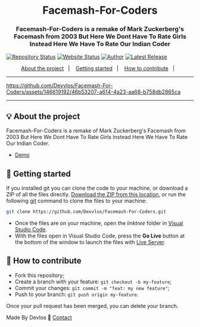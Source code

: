 <h1 align="center">Facemash-For-Coders</h1>
<h3 align="center"> Facemash-For-Coders is a remake of Mark Zuckerberg's Facemash from 2003 But Here We Dont Have To Rate Girls Instead Here We Have To Rate Our Indian Coder</h3>

[![Repository Status](https://img.shields.io/badge/Repository%20Status-Maintained-dark%20green.svg)](https://github.com/Devvlos/Facemash-For-Coders)
[![Website Status](https://img.shields.io/badge/Website%20Status-Online-green)](https://facemash-for-coders.vercel.app/)
[![Author](https://img.shields.io/badge/Author-Adhish%20Gupta-blue.svg)](https://twitter.com/Devlos_)
[![Latest Release](https://img.shields.io/badge/Latest%20Release-01%20June%202024-yellow.svg)](https://github.com/Devvlos/Facemash-For-Coders)

<p align="center">
  <a href="#-about-the-project">About the project</a>&nbsp;&nbsp;&nbsp;|&nbsp;&nbsp;&nbsp;
  <a href="#-getting-started">Getting started</a>&nbsp;&nbsp;&nbsp;|&nbsp;&nbsp;&nbsp;
  <a href="#-how-to-contribute">How to contribute</a>&nbsp;&nbsp;&nbsp;|&nbsp;&nbsp;&nbsp;
</p>

---

<p align="center">


https://github.com/Devvlos/Facemash-For-Coders/assets/146619192/46b53207-a614-4a23-aa68-b758db2865ca



</p>

---

## 💡 About the project

Facemash-For-Coders is a remake of Mark Zuckerberg's Facemash from 2003 But Here We Dont Have To Rate Girls Instead Here We Have To Rate Our Indian Coder.

- [Demo](https://facemash-for-coders.vercel.app/)

## 🚀 Getting started

If you installed git you can clone the code to your machine, or download a ZIP of all the files directly.
[Download the ZIP from this location](https://github.com/Devvlos/Facemash-For-Coders/archive/refs/heads/main.zip), or run the following [git](https://git-scm.com/downloads) command to clone the files to your machine:

```bash
git clone https://github.com/Devvlos/Facemash-For-Coders.git
```

- Once the files are on your machine, open the _linktree_ folder in [Visual Studio Code](https://code.visualstudio.com/).
- With the files open in Visual Studio Code, press the **Go Live** button at the bottom of the window to launch the files with [Live Server](https://marketplace.visualstudio.com/items?itemName=ritwickdey.LiveServer).

## 🤔 How to contribute

- Fork this repository;
- Create a branch with your feature: `git checkout -b my-feature`;
- Commit your changes: `git commit -m "feat: my new feature"`;
- Push to your branch: `git push origin my-feature`.

Once your pull request has been merged, you can delete your branch.

Made By Devlos :wave: [Contact](https://twitter.com/Devlos_)
